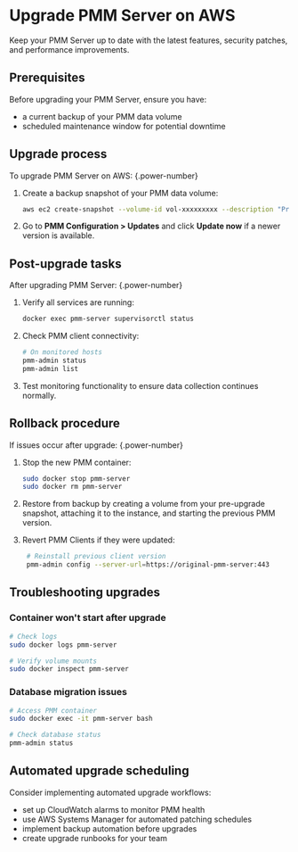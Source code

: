 # Upgrade PMM Server on AWS

Keep your PMM Server up to date with the latest features, security patches, and performance improvements.

## Prerequisites

Before upgrading your PMM Server, ensure you have:

- a current backup of your PMM data volume
- scheduled maintenance window for potential downtime

## Upgrade process

To upgrade PMM Server on AWS: 
{.power-number}

1. Create a backup snapshot of your PMM data volume:

    ```sh
    aws ec2 create-snapshot --volume-id vol-xxxxxxxxx --description "Pre-upgrade backup $(date)"
    ```

2. Go to **PMM Configuration > Updates**  and click **Update now** if a newer version is available.

## Post-upgrade tasks

After upgrading PMM Server:
{.power-number}

1. Verify all services are running:
   ```bash
   docker exec pmm-server supervisorctl status
   ```

2. Check PMM client connectivity:
   ```bash
   # On monitored hosts
   pmm-admin status
   pmm-admin list
   ```
3. Test monitoring functionality to ensure data collection continues normally.


## Rollback procedure

If issues occur after upgrade:
{.power-number}

1. Stop the new PMM container:
   ```bash
   sudo docker stop pmm-server
   sudo docker rm pmm-server
   ```

2. Restore from backup by creating a volume from your pre-upgrade snapshot, attaching it to the instance, and starting the previous PMM version.

3. Revert PMM Clients if they were updated:

   ```bash
    # Reinstall previous client version
    pmm-admin config --server-url=https://original-pmm-server:443
   ```

## Troubleshooting upgrades

### Container won't start after upgrade

```bash
# Check logs
sudo docker logs pmm-server

# Verify volume mounts
sudo docker inspect pmm-server
```

### Database migration issues

```bash
# Access PMM container
sudo docker exec -it pmm-server bash

# Check database status
pmm-admin status
```
## Automated upgrade scheduling

Consider implementing automated upgrade workflows:

- set up CloudWatch alarms to monitor PMM health
- use AWS Systems Manager for automated patching schedules
- implement backup automation before upgrades
- create upgrade runbooks for your team
